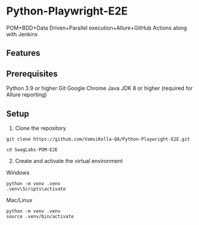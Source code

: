 # Python-Playwright-E2E
POM+BDD+Data Driven+Parallel execution+Allure+GitHub Actions along with Jenkins  

## Features

## Prerequisites
Python 3.9 or higher
Git
Google Chrome
Java JDK 8 or higher (required for Allure reporting)

## Setup
1. Clone the repository
```
git clone https://github.com/VamsiKolla-QA/Python-Playwright-E2E.git

cd SwagLabs-POM-E2E
```

2. Create and activate the virtual environment

Windows
````
python -m venv .venv
.venv\Scripts\activate
````

Mac/Linux
````
python -m venv .venv
source .venv/bin/activate
````